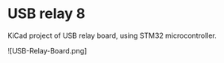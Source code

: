 # USB relay 8

KiCad project of USB relay board, using STM32 microcontroller.

![USB-Relay-Board.png]

